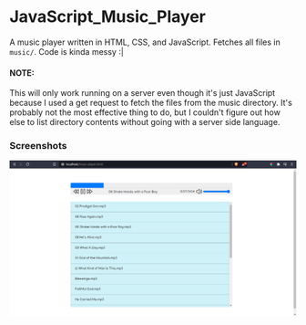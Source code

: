 # JavaScript_Music_Player

A music player written in HTML, CSS, and JavaScript. Fetches all files in `music/`. Code is kinda messy :|

#### NOTE:
This will only work running on a server even though it's just JavaScript because I used a get request to fetch the files from the music directory. It's probably not the most effective thing to do, but I couldn't figure out how else to list directory contents without going with a server side language.

### Screenshots
![screenshot1](audio-player.png)
